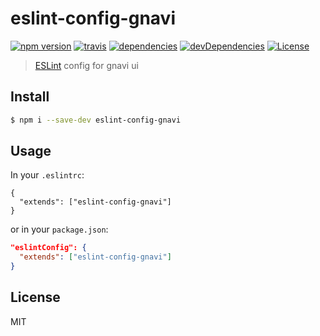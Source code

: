 # eslint-config-gnavi

[![npm version](http://img.shields.io/npm/v/eslint-config-gnavi.svg?style=flat-square)](https://www.npmjs.com/package/eslint-config-gnavi)
[![travis](http://img.shields.io/travis/gurunavi-creators/eslint-config-gnavi.svg?style=flat-square)](https://travis-ci.org/gurunavi-creators/eslint-config-gnavi)
[![dependencies](http://img.shields.io/david/gurunavi-creators/eslint-config-gnavi.svg?style=flat-square)](https://github.com/gurunavi-creators/eslint-config-gnavi)
[![devDependencies](http://img.shields.io/david/dev/gurunavi-creators/eslint-config-gnavi.svg?style=flat-square)](https://github.com/gurunavi-creators/eslint-config-gnavi)
[![License](http://img.shields.io/npm/l/eslint-config-gnavi.svg?style=flat-square)](https://github.com/gurunavi-creators/eslint-config-gnavi)

> [ESLint](http://eslint.org/) config for gnavi ui

## Install

```sh
$ npm i --save-dev eslint-config-gnavi
```

## Usage

In your `.eslintrc`:
```
{
  "extends": ["eslint-config-gnavi"]
}
```
or in your `package.json`:
```json
"eslintConfig": {
  "extends": ["eslint-config-gnavi"]
}
```

## License

MIT
